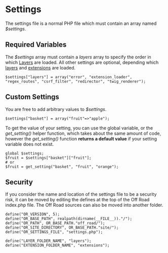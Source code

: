 
# Settings

The settings file is a normal PHP file which must contain an array named *$settings*.

## Required Variables

The *$settings* array must contain a *layers* array to specify the order in which [Layers](layers) are loaded. All other settings are optional, depending which [layers](layers) and [extensions](extensions) are loaded.

    $settings["layers"] = array("error", "extension_loader", "regex_routes", "csrf_filter", "redirector", "twig_renderer");

## Custom Settings

You are free to add arbitrary values to *$settings*.

    $settings["basket"] = array("fruit"=>"apple");

To get the value of your setting, you can use the global variable, or the *get_setting()* helper function, which takes about the same amount of code, however the *get_setting()* function **returns a default value** if your setting variable does not exist.

    global $settings;
    $fruit = $settings["basket"]["fruit"];
    # or
    $fruit = get_setting("basket", "fruit", "orange");

## Security

If you consider the name and location of the settings file to be a security risk, it can be moved by editing the defines at the top of the Off Road index.php file. The Off Road sources can also be moved into another folder.

    define("OR_VERSION", 5);
    define("OR_BASE_PATH", realpath(dirname(__FILE__))."/");
    define("OR_PATH", OR_BASE_PATH."off_road/");
    define("OR_SITE_DIRECTORY", OR_BASE_PATH."site/");
    define("OR_SETTINGS_FILE", "settings.php");
    
    define("LAYER_FOLDER_NAME", "layers");
    define("EXTENSION_FOLDER_NAME", "extensions");
